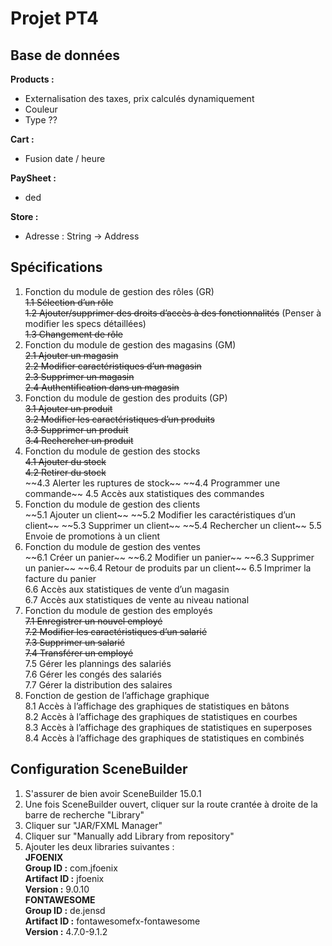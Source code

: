 # Projet PT4

## Base de données

**Products :**

- Externalisation des taxes, prix calculés dynamiquement
- Couleur
- Type ??

**Cart :**

- Fusion date / heure

**PaySheet :**

- ded

**Store :**

- Adresse : String -> Address

## Spécifications

1. Fonction du module de gestion des rôles (GR)\
   ~~1.1 Sélection d’un rôle~~\
   ~~1.2 Ajouter/supprimer des droits d’accès à des fonctionnalités~~ (Penser à modifier les specs détaillées)\
   ~~1.3 Changement de rôle~~
2. Fonction du module de gestion des magasins (GM)\
   ~~2.1 Ajouter un magasin~~\
   ~~2.2 Modifier caractéristiques d’un magasin~~\
   ~~2.3 Supprimer un magasin~~\
   ~~2.4 Authentification dans un magasin~~
3. Fonction du module de gestion des produits (GP)\
   ~~3.1 Ajouter un produit~~\
   ~~3.2 Modifier les caractéristiques d’un produits~~\
   ~~3.3 Supprimer un produit~~\
   ~~3.4 Rechercher un produit~~
4. Fonction du module de gestion des stocks\
   ~~4.1 Ajouter du stock~~\
   ~~4.2 Retirer du stock~~\
   ~~4.3 Alerter les ruptures de stock\~~
   ~~4.4 Programmer une commande\~~
   4.5 Accès aux statistiques des commandes
5. Fonction du module de gestion des clients\
   ~~5.1 Ajouter un client\~~
   ~~5.2 Modifier les caractéristiques d’un client\~~
   ~~5.3 Supprimer un client\~~
   ~~5.4 Rechercher un client\~~
   5.5 Envoie de promotions à un client
6. Fonction du module de gestion des ventes\
   ~~6.1 Créer un panier\~~
   ~~6.2 Modifier un panier\~~
   ~~6.3 Supprimer un panier\~~
   ~~6.4 Retour de produits par un client\~~
   6.5 Imprimer la facture du panier\
   6.6 Accès aux statistiques de vente d’un magasin\
   6.7 Accès aux statistiques de vente au niveau national
7. Fonction du module de gestion des employés\
   ~~7.1 Enregistrer un nouvel employé~~\
   ~~7.2 Modifier les caractéristiques d’un salarié~~\
   ~~7.3 Supprimer un salarié~~\
   ~~7.4 Transférer un employé~~\
   7.5 Gérer les plannings des salariés\
   7.6 Gérer les congés des salariés\
   7.7 Gérer la distribution des salaires
8. Fonction de gestion de l’affichage graphique\
   8.1 Accès à l’affichage des graphiques de statistiques en bâtons\
   8.2 Accès à l’affichage des graphiques de statistiques en courbes\
   8.3 Accès à l’affichage des graphiques de statistiques en superposes\
   8.4 Accès à l’affichage des graphiques de statistiques en combinés

## Configuration SceneBuilder

1. S'assurer de bien avoir SceneBuilder 15.0.1
2. Une fois SceneBuilder ouvert, cliquer sur la route crantée à droite de la barre de recherche "Library"
3. Cliquer sur "JAR/FXML Manager"
4. Cliquer sur "Manually add Library from repository"
5. Ajouter les deux libraries suivantes : \
   **JFOENIX**\
   **Group ID :** com.jfoenix\
   **Artifact ID :** jfoenix\
   **Version :** 9.0.10\
   **FONTAWESOME**\
   **Group ID :** de.jensd\
   **Artifact ID :** fontawesomefx-fontawesome\
   **Version :** 4.7.0-9.1.2
 
